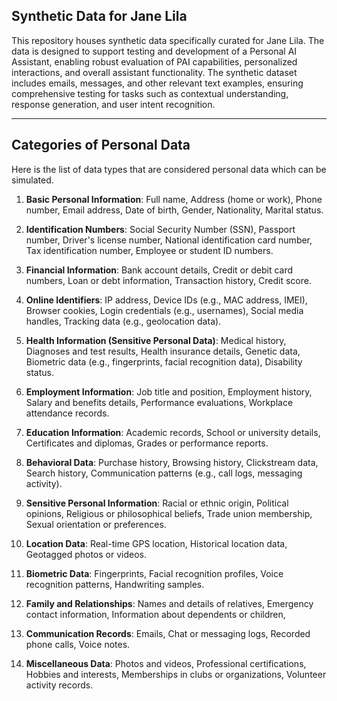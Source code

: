 ## Synthetic Data for Jane Lila

This repository houses synthetic data specifically curated for Jane Lila. The data is designed to support testing and development of a Personal AI Assistant, enabling robust evaluation of PAI capabilities, personalized interactions, and overall assistant functionality. The synthetic dataset includes emails, messages, and other relevant text examples, ensuring comprehensive testing for tasks such as contextual understanding, response generation, and user intent recognition.

---

## Categories of Personal Data
Here is the list of data types that are considered personal data which can be simulated.

1. **Basic Personal Information**:
    Full name,
    Address (home or work),
    Phone number,
    Email address,
    Date of birth,
    Gender,
    Nationality,
    Marital status.

1. **Identification Numbers**:
    Social Security Number (SSN),
    Passport number,
    Driver's license number,
    National identification card number,
    Tax identification number,
    Employee or student ID numbers.

1. **Financial Information**:
    Bank account details,
    Credit or debit card numbers,
    Loan or debt information,
    Transaction history,
    Credit score.

1. **Online Identifiers**:
    IP address,
    Device IDs (e.g., MAC address, IMEI),
    Browser cookies,
    Login credentials (e.g., usernames),
    Social media handles,
    Tracking data (e.g., geolocation data).

1. **Health Information (Sensitive Personal Data)**:
    Medical history,
    Diagnoses and test results,
    Health insurance details,
    Genetic data,
    Biometric data (e.g., fingerprints, facial recognition data),
    Disability status.

1. **Employment Information**:
    Job title and position,
    Employment history,
    Salary and benefits details,
    Performance evaluations,
    Workplace attendance records.

1. **Education Information**:
    Academic records,
    School or university details,
    Certificates and diplomas,
    Grades or performance reports.

1. **Behavioral Data**:
    Purchase history,
    Browsing history,
    Clickstream data,
    Search history,
    Communication patterns (e.g., call logs, messaging activity).

1. **Sensitive Personal Information**:
    Racial or ethnic origin,
    Political opinions,
    Religious or philosophical beliefs,
    Trade union membership,
    Sexual orientation or preferences.

1. **Location Data**:
    Real-time GPS location,
    Historical location data,
    Geotagged photos or videos.

1. **Biometric Data**:
    Fingerprints,
    Facial recognition profiles,
    Voice recognition patterns,
    Handwriting samples.

1. **Family and Relationships**:
    Names and details of relatives,
    Emergency contact information,
    Information about dependents or children,

1. **Communication Records**:
    Emails,
    Chat or messaging logs,
    Recorded phone calls,
    Voice notes.

1. **Miscellaneous Data**:
    Photos and videos,
    Professional certifications,
    Hobbies and interests,
    Memberships in clubs or organizations,
    Volunteer activity records.
